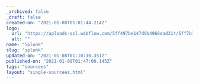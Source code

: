 ```yaml
---
_archived: false
_draft: false
created-on: "2021-01-08T01:01:44.214Z"
logo:
  url: "https://uploads-ssl.webflow.com/5ff497be147d9b4966ead314/5ff7b1045d5cdbf2817e0809_endpoints_0034_Splunk.jpg"
  alt: ""
name: "Splunk"
slug: "splunk"
updated-on: "2021-01-08T01:10:30.351Z"
published-on: "2021-01-08T01:47:00.145Z"
tags: "sourcees"
layout: "single-sourcees.html"
---
```



